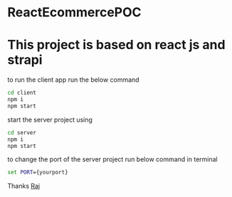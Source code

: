 # ReactEcommercePOC
# This project is based on react js and strapi 
to run the client app run the below command
```cmd
cd client
npm i
npm start

```
start the server project using
```cmd
cd server
npm i
npm start
```
to change the port of the server project run below command in terminal
```cmd
set PORT={yourport}
```
Thanks [Raj](https://instagram.com/rajguptah)
